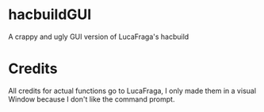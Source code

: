 # hacbuildGUI
A crappy and ugly GUI version of LucaFraga's hacbuild
# Credits
All credits for actual functions go to LucaFraga, I only made them in a visual Window because I don't like the command prompt.
